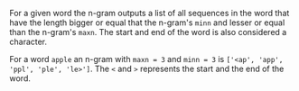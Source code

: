 For a given word the n-gram outputs a list of all sequences in the word that have the length bigger or equal that the n-gram's `minn` and lesser or equal than the n-gram's `maxn`. The start and end of the word is also considered a character.

For a word `apple` an n-gram with `maxn = 3` and `minn = 3` is `['<ap', 'app', 'ppl', 'ple', 'le>']`. The `<` and `>` represents the start and the end of the word.